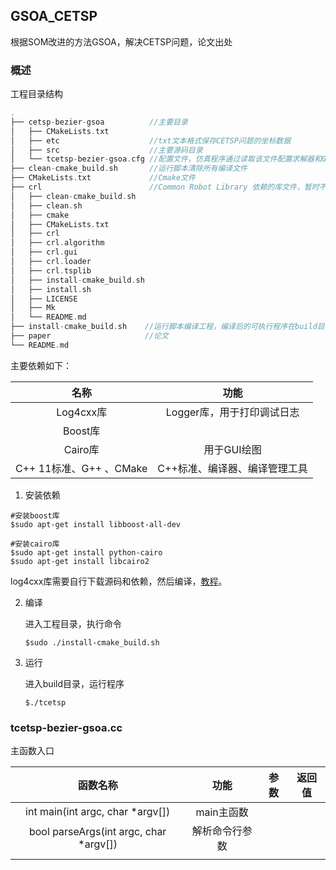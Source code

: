 ## GSOA_CETSP

根据SOM改进的方法GSOA，解决CETSP问题，论文出处

### 概述

工程目录结构

```c
.
├── cetsp-bezier-gsoa          //主要目录
│   ├── CMakeLists.txt        
│   ├── etc                    //txt文本格式保存CETSP问题的坐标数据
│   ├── src                    //主要源码目录
│   └── tcetsp-bezier-gsoa.cfg //配置文件，仿真程序通过读取该文件配置求解器和GUI
├── clean-cmake_build.sh       //运行脚本清除所有编译文件
├── CMakeLists.txt             //Cmake文件
├── crl                        //Common Robot Library 依赖的库文件，暂时不需要修改
│   ├── clean-cmake_build.sh
│   ├── clean.sh
│   ├── cmake
│   ├── CMakeLists.txt
│   ├── crl
│   ├── crl.algorithm
│   ├── crl.gui
│   ├── crl.loader
│   ├── crl.tsplib
│   ├── install-cmake_build.sh
│   ├── install.sh
│   ├── LICENSE
│   ├── Mk
│   └── README.md
├── install-cmake_build.sh    //运行脚本编译工程，编译后的可执行程序在build目录下
├── paper                     //论文 
└── README.md
```

主要依赖如下：

|          名称           |             功能              |
| :---------------------: | :---------------------------: |
|        Log4cxx库        |  Logger库，用于打印调试日志   |
|         Boost库         |                               |
|         Cairo库         |          用于GUI绘图          |
| C++ 11标准、G++ 、CMake | C++标准、编译器、编译管理工具 |

1. 安装依赖

```shell
#安装boost库
$sudo apt-get install libboost-all-dev

#安装cairo库
$sudo apt-get install python-cairo 
$sudo apt-get install libcairo2
```

log4cxx库需要自行下载源码和依赖，然后编译，[教程](https://blog.csdn.net/qq_19288615/article/details/78182492?depth_1-utm_source=distribute.pc_relevant.none-task-blog-BlogCommendFromBaidu-2&utm_source=distribute.pc_relevant.none-task-blog-BlogCommendFromBaidu-2)。

2. 编译

   进入工程目录，执行命令

   ```shell
   $sudo ./install-cmake_build.sh
   ```

3. 运行

   进入build目录，运行程序

   ```shell
   $./tcetsp
   ```

   

### tcetsp-bezier-gsoa.cc

主函数入口

|                函数名称                |      功能      | 参数 | 返回值 |
| :------------------------------------: | :------------: | :--: | :----: |
|    int main(int argc, char *argv[])    |   main主函数   |      |        |
| bool parseArgs(int argc, char *argv[]) | 解析命令行参数 |      |        |
|                                        |                |      |        |

